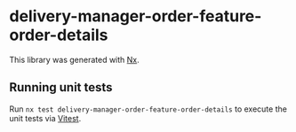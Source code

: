 # delivery-manager-order-feature-order-details

This library was generated with [Nx](https://nx.dev).

## Running unit tests

Run `nx test delivery-manager-order-feature-order-details` to execute the unit tests via [Vitest](https://vitest.dev/).
